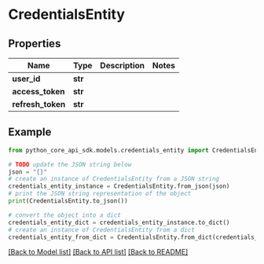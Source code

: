 # CredentialsEntity


## Properties

Name | Type | Description | Notes
------------ | ------------- | ------------- | -------------
**user_id** | **str** |  | 
**access_token** | **str** |  | 
**refresh_token** | **str** |  | 

## Example

```python
from python_core_api_sdk.models.credentials_entity import CredentialsEntity

# TODO update the JSON string below
json = "{}"
# create an instance of CredentialsEntity from a JSON string
credentials_entity_instance = CredentialsEntity.from_json(json)
# print the JSON string representation of the object
print(CredentialsEntity.to_json())

# convert the object into a dict
credentials_entity_dict = credentials_entity_instance.to_dict()
# create an instance of CredentialsEntity from a dict
credentials_entity_from_dict = CredentialsEntity.from_dict(credentials_entity_dict)
```
[[Back to Model list]](../README.md#documentation-for-models) [[Back to API list]](../README.md#documentation-for-api-endpoints) [[Back to README]](../README.md)


